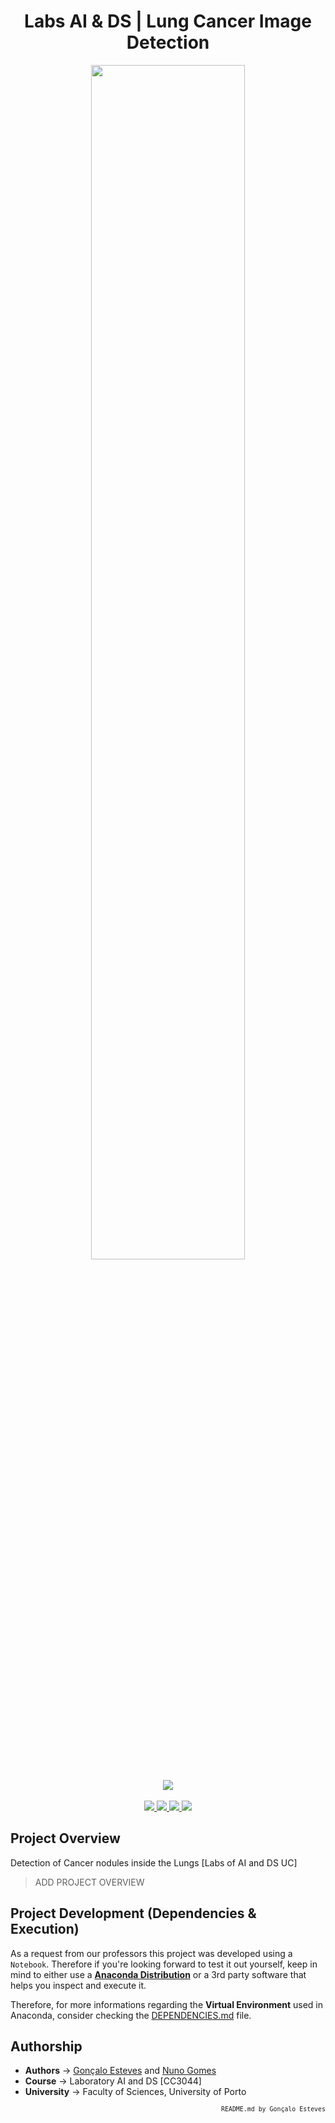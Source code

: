<div align="center">

# Labs AI & DS | Lung Cancer Image Detection
</div>

<p align="center" width="100%">
    <img src="./Lung Cancer Image Detection/Assets/LungCancerDetection.png" width="70%" height="70%" />
</p>

<div align="center">
    <a>
        <img src="https://img.shields.io/badge/Made%20with-Jupyter-F1948A?style=for-the-badge&logo=Jupyter&logoColor=F1948A">
    </a>
</div>

<br/>

<div align="center">
    <a href="https://github.com/EstevesX10/_INSERT_REPO_NAME_/blob/main/LICENSE">
        <img src="https://img.shields.io/github/license/EstevesX10/_INSERT_REPO_NAME_?style=flat&logo=gitbook&logoColor=F1948A&label=License&color=F1948A">
    </a>
    <a href="">
        <img src="https://img.shields.io/github/repo-size/EstevesX10/_INSERT_REPO_NAME_?style=flat&logo=googlecloudstorage&logoColor=F1948A&logoSize=auto&label=Repository%20Size&color=F1948A">
    </a>
    <a href="">
        <img src="https://img.shields.io/github/stars/EstevesX10/_INSERT_REPO_NAME_?style=flat&logo=adafruit&logoColor=F1948A&logoSize=auto&label=Stars&color=F1948A">
    </a>
    <a href="https://github.com/EstevesX10/_INSERT_REPO_NAME_/blob/main/DEPENDENCIES.md">
        <img src="https://img.shields.io/badge/Dependencies-DEPENDENCIES.md-white?style=flat&logo=anaconda&logoColor=F1948A&logoSize=auto&color=F1948A"> 
    </a>
</div>

## Project Overview

Detection of Cancer nodules inside the Lungs [Labs of AI and DS UC]

> ADD PROJECT OVERVIEW

## Project Development (Dependencies & Execution)
As a request from our professors this project was developed using a `Notebook`. Therefore if you're looking forward to test it out yourself, keep in mind to either use a **[Anaconda Distribution](https://www.anaconda.com/)** or a 3rd party software that helps you inspect and execute it. 

Therefore, for more informations regarding the **Virtual Environment** used in Anaconda, consider checking the [DEPENDENCIES.md](https://github.com/EstevesX10/_INSERT_REPO_NAME_/blob/main/DEPENDENCIES.md) file.

## Authorship

- **Authors** &#8594; [Gonçalo Esteves](https://github.com/EstevesX10) and [Nuno Gomes](https://github.com/NightF0x26)
- **Course** &#8594; Laboratory AI and DS [CC3044]
- **University** &#8594; Faculty of Sciences, University of Porto
 
<div align="right">
<sub>

<!-- <sup></sup> -->
`README.md by Gonçalo Esteves`
</sub>
</div>